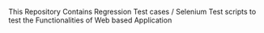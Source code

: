 This Repository Contains Regression Test cases / Selenium Test scripts to test the Functionalities of Web based Application
